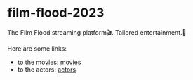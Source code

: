 # film-flood-2023

The Film Flood streaming platform🎬. Tailored entertainment.🍿

Here are some links:

- to the movies: [movies](https://github.com/dezGusty/film-flood-2023/blob/main/movies/movies.md)
- to the actors: [actors](https://github.com/dezGusty/film-flood-2023/tree/main/actors/stars.md)
